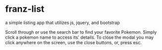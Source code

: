 # franz-list

a simple listing app that utilizes js, jquery, and bootstrap

Scroll through or use the search bar to find your favorite Pokemon. Simply click a pokemon name to access its' details. To close the modal you may click anywhere on the screen, use the close buttons, or, press esc. 
